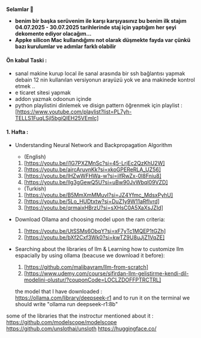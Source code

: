 **Selamlar 🌷**
- **benim bir başka serüvenim ile karşı karşıyasınız bu benim ilk stajım 04.07.2025 - 30.07.2025 tarihlerinde staj için yaptığım her şeyi dekomente ediyor olacağım...**
- **Appke silicon Mac kullandığımı not olarak düşmekte fayda var çünkü bazı kurulumlar ve adımlar farklı olabilir**


#### Ön kabul Taski : 
- sanal makine kurup local ile sanal arasında bir ssh bağlantısı yapmak debain 12 nin kullanılan versiyonun arayüzü yok ve ana makinede kontrol etmek .. 
- e ticaret sitesi yapmak 
- addon yazmak odoonun içinde 
- python playlistini dinlemek ve disign pattern öğrenmek için playlist : [https://www.youtube.com/playlist?list=PL7yh-TELLS1FuqLSjl5bgiQIEH25VEmIc]


#### 1. Hafta :
- Understanding Neural Network and Backpropagation Algorithm
  - (English)
  1. [https://youtu.be/i1G7PXZMnSc?si=45-LrjEc2QzKhU2W]
  2. [https://youtu.be/aircAruvnKk?si=xkoGPEReRLA_UZ56]
  3. [https://youtu.be/IHZwWFHWa-w?si=ilfRwZx-0I8Fniu8]
  4. [https://youtu.be/Ilg3gGewQ5U?si=uBw90JvWbqI09VZD]
  - (Turkish)
  1. [https://youtu.be/B5MmXmMMuvI?si=JZ4Yfmc_MdsxPyhU]
  2. [https://youtu.be/5Lo_HUDtxtw?si=DuZ1y9W11aRfIvrd]
  3. [https://youtu.be/qrmaixHBrzU?si=sXHsC0A5XaXsJZId]
  
- Download Ollama and choosing model upon the ram criteria:
  1. [https://youtu.be/UtSSMs6ObqY?si=xF7yTc1MQEP1tGZh]
  2. [https://youtu.be/bXf2Cxf3Wk0?si=kwTZ9U8uJjZ1VqZE]
  
- Searching about the libraries of llm & Learning how to customize llm espacially by using ollama (beacuse we download it before):
  1. [https://github.com/malibayram/llm-from-scratch]
  2. [https://www.udemy.com/course/sifirdan-llm-gelistirme-kendi-dil-modelini-olustur/?couponCode=LOCLZDOFFPTRCTRL]
 
  the model that I have downloaded :
  https://ollama.com/library/deepseek-r1
  and to run it on the terminal we should write "ollama run deepseek-r1:8b" 

some of the libraries that the instroctur mentioned about it :
https://github.com/modelscope/modelscope
https://github.com/unslothai/unsloth
https://huggingface.co/
